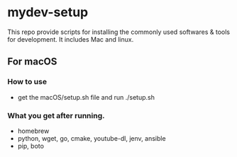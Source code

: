 # mydev-setup
This repo provide scripts for installing the commonly used softwares & tools for development. It includes Mac and linux.

## For macOS
### How to use
- get the macOS/setup.sh file and run ./setup.sh

### What you get after running.
- homebrew
- python, wget, go, cmake, youtube-dl, jenv, ansible
- pip, boto
